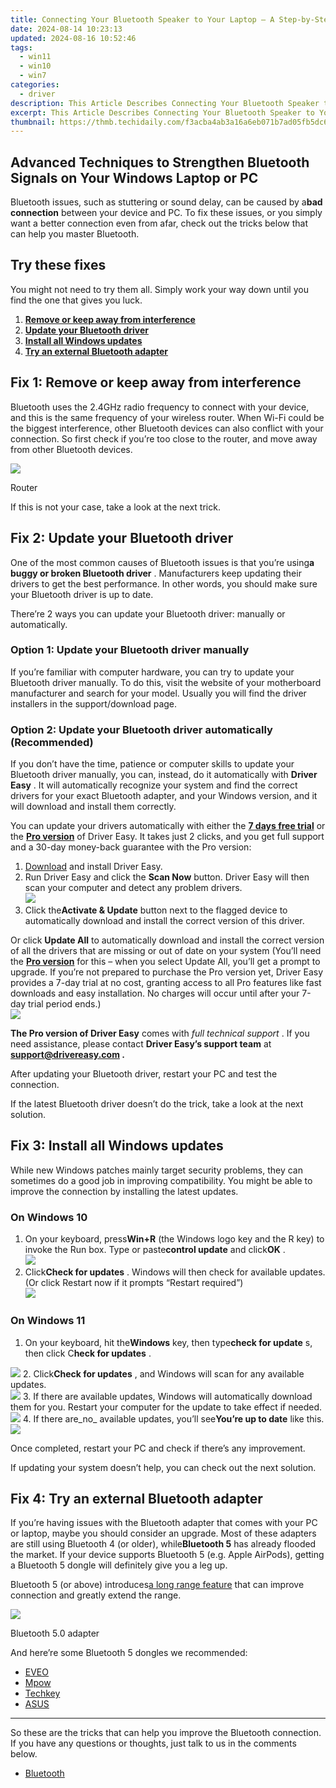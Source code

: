 ```yaml
---
title: Connecting Your Bluetooth Speaker to Your Laptop – A Step-by-Step Tutorial!
date: 2024-08-14 10:23:13
updated: 2024-08-16 10:52:46
tags:
  - win11
  - win10
  - win7
categories:
  - driver
description: This Article Describes Connecting Your Bluetooth Speaker to Your Laptop – A Step-by-Step Tutorial!
excerpt: This Article Describes Connecting Your Bluetooth Speaker to Your Laptop – A Step-by-Step Tutorial!
thumbnail: https://thmb.techidaily.com/f3acba4ab3a16a6eb071b7ad05fb5dc6bcda3ad9bf54bc2e5b6e949de6c9c500.jpg
---
```


## Advanced Techniques to Strengthen Bluetooth Signals on Your Windows Laptop or PC

Bluetooth issues, such as stuttering or sound delay, can be caused by a**bad connection** between your device and PC. To fix these issues, or you simply want a better connection even from afar, check out the tricks below that can help you master Bluetooth.

## Try these fixes

 You might not need to try them all. Simply work your way down until you find the one that gives you luck.

1. [**Remove or keep away from interference**](https://tools.techidaily.com/drivereasy/download/)
2. [**Update your Bluetooth driver**](https://tools.techidaily.com/drivereasy/download/)
3. [**Install all Windows updates**](https://tools.techidaily.com/drivereasy/download/)
4. **[Try an external Bluetooth adapter](https://tools.techidaily.com/drivereasy/download/)**

## Fix 1: Remove or keep away from interference

 Bluetooth uses the 2.4GHz radio frequency to connect with your device, and this is the same frequency of your wireless router. When Wi-Fi could be the biggest interference, other Bluetooth devices can also conflict with your connection. So first check if you’re too close to the router, and move away from other Bluetooth devices.

![](https://images.drivereasy.com/wp-content/uploads/2021/02/router.png)

Router

If this is not your case, take a look at the next trick.

## Fix 2: Update your Bluetooth driver

 One of the most common causes of Bluetooth issues is that you’re using**a buggy or broken Bluetooth driver** . Manufacturers keep updating their drivers to get the best performance. In other words, you should make sure your Bluetooth driver is up to date.

 There’re 2 ways you can update your Bluetooth driver: manually or automatically.

### Option 1: Update your Bluetooth driver manually

 If you’re familiar with computer hardware, you can try to update your Bluetooth driver manually. To do this, visit the website of your motherboard manufacturer and search for your model. Usually you will find the driver installers in the support/download page.

### Option 2: Update your Bluetooth driver automatically (Recommended)

 If you don’t have the time, patience or computer skills to update your Bluetooth driver manually, you can, instead, do it automatically with **Driver Easy** . It will automatically recognize your system and find the correct drivers for your exact Bluetooth adapter, and your Windows version, and it will download and install them correctly.

 You can update your drivers automatically with either the [**7 days free trial**](https://tools.techidaily.com/drivereasy/download/) or the [**Pro version**](https://tools.techidaily.com/drivereasy/download/) of Driver Easy. It takes just 2 clicks, and you get full support and a 30-day money-back guarantee with the Pro version:

1. [Download](https://tools.techidaily.com/drivereasy/download/) and install Driver Easy.
2. Run Driver Easy and click the **Scan Now** button. Driver Easy will then scan your computer and detect any problem drivers.  
![](https://www.drivereasy.com/wp-content/uploads/2021/05/de-scan-6.1.png)
3. Click the**Activate & Update** button next to the flagged device to automatically download and install the correct version of this driver.  

 Or click **Update All** to automatically download and install the correct version of all the drivers that are missing or out of date on your system (You’ll need the **[Pro version](https://tools.techidaily.com/drivereasy/download/)**  for this – when you select Update All, you’ll get a prompt to upgrade. If you’re not prepared to purchase the Pro version yet, Driver Easy provides a 7-day trial at no cost, granting access to all Pro features like fast downloads and easy installation. No charges will occur until after your 7-day trial period ends.)  
![](https://www.drivereasy.com/wp-content/uploads/2021/01/Realtek-Bluetooth-5.0-Adapter.png)

**The Pro version of Driver Easy** comes with _full technical support_ . If you need assistance, please contact **Driver Easy’s support team** at **[support@drivereasy.com](https://tools.techidaily.com/drivereasy/download/) .**

 After updating your Bluetooth driver, restart your PC and test the connection.

 If the latest Bluetooth driver doesn’t do the trick, take a look at the next solution.

## Fix 3: Install all Windows updates

 While new Windows patches mainly target security problems, they can sometimes do a good job in improving compatibility. You might be able to improve the connection by installing the latest updates.

### On Windows 10

1. On your keyboard, press**Win+R** (the Windows logo key and the R key) to invoke the Run box. Type or paste**control update** and click**OK** .  
![](https://images.drivereasy.com/wp-content/uploads/2021/05/run-control-update-1.jpg)
2. Click**Check for updates** . Windows will then check for available updates. (Or click Restart now if it prompts “Restart required”)  
![](https://images.drivereasy.com/wp-content/uploads/2021/05/run-control-update-2.jpg)

### On Windows 11

1. On your keyboard, hit the**Windows** key, then type**check for update** s, then click C**heck for updates** .  

![](https://images.drivereasy.com/wp-content/uploads/2023/09/image-18.png)
2. Click**Check for updates** , and Windows will scan for any available updates.  
![](https://images.drivereasy.com/wp-content/uploads/2023/09/image-19.png)
3. If there are available updates, Windows will automatically download them for you. Restart your computer for the update to take effect if needed.![](https://images.drivereasy.com/wp-content/uploads/2023/09/image-20.png)
4. If there are_no_ available updates, you’ll see**You’re up to date** like this.![](https://images.drivereasy.com/wp-content/uploads/2023/09/image-21.png)

 Once completed, restart your PC and check if there’s any improvement.

 If updating your system doesn’t help, you can check out the next solution.

## Fix 4: Try an external Bluetooth adapter

 If you’re having issues with the Bluetooth adapter that comes with your PC or laptop, maybe you should consider an upgrade. Most of these adapters are still using Bluetooth 4 (or older), while**Bluetooth 5** has already flooded the market. If your device supports Bluetooth 5 (e.g. Apple AirPods), getting a Bluetooth 5 dongle will definitely give you a leg up.

 Bluetooth 5 (or above) introduces[a long range feature](https://en.wikipedia.org/wiki/Bluetooth#Bluetooth%5F5) that can improve connection and greatly extend the range.

![](https://images.drivereasy.com/wp-content/uploads/2021/04/bluetooth-5-dongle.jpg)

Bluetooth 5.0 adapter

And here’re some Bluetooth 5 dongles we recommended:

* [EVEO](https://www.amazon.com/Bluetooth-Adapter-PC-Windows-Keyboard/dp/B08CF1H9WJ/&tag=drivereasycom-20)
* [Mpow](https://www.amazon.com/Mpow-Bluetooth-Supports-Keyboard-Printers/dp/B086W33QDW/&tag=drivereasycom-20)
* [Techkey](https://www.amazon.com/Bluetooth-PC%EF%BC%8CTechkey-Computer-Wireless-Headphones/dp/B085LB5Y8M/&tag=drivereasycom-20)
* [ASUS](https://www.amazon.com/ASUS-USB-BT500-Bluetooth-Backward-Compatible/dp/B08DFBNG7F/&tag=drivereasycom-20)

---

 So these are the tricks that can help you improve the Bluetooth connection. If you have any questions or thoughts, just talk to us in the comments below.

* [Bluetooth](https://tools.techidaily.com/drivereasy/download/)

<ins class="adsbygoogle"
     style="display:block"
     data-ad-format="autorelaxed"
     data-ad-client="ca-pub-7571918770474297"
     data-ad-slot="1223367746"></ins>



<ins class="adsbygoogle"
     style="display:block"
     data-ad-client="ca-pub-7571918770474297"
     data-ad-slot="8358498916"
     data-ad-format="auto"
     data-full-width-responsive="true"></ins>
